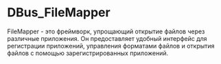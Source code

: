 # DBus_FileMapper
FileMapper - это фреймворк, упрощающий открытие файлов через различные приложения. Он предоставляет удобный интерфейс для регистрации приложений, управления форматами файлов и открытия файлов с помощью зарегистрированных приложений.
